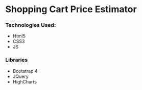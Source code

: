 # Shopping Cart Price Estimator

### Technologies Used: 
- Html5
- CSS3
- JS

### Libraries
- Bootstrap 4
- JQuery
- HighCharts

